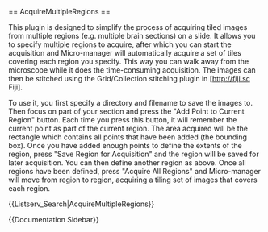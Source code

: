
== AcquireMultipleRegions ==

This plugin is designed to simplify the process of acquiring tiled images from multiple regions (e.g. multiple brain sections) on a slide. It allows you to specify multiple regions to acquire, after which you can start the acquisition and Micro-manager will automatically acquire a set of tiles covering each region you specify. This way you can walk away from the microscope while it does the time-consuming acquisition. The images can then be stitched using the Grid/Collection stitching plugin in [http://fiji.sc Fiji].

To use it, you first specify a directory and filename to save the images to. Then focus on part of your section and press the "Add Point to Current Region" button. Each time you press this button, it will remember the current point as part of the current region. The area acquired will be the rectangle which contains all points that have been added (the bounding box). Once you have added enough points to define the extents of the region, press "Save Region for Acquisition" and the region will be saved for later acquisition. You can then define another region as above. Once all regions have been defined, press "Acquire All Regions" and Micro-manager will move from region to region, acquiring a tiling set of images that covers each region.

{{Listserv_Search|AcquireMultipleRegions}}

{{Documentation Sidebar}}
